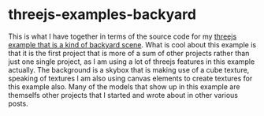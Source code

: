 # threejs-examples-backyard

This is what I have together in terms of the source code for my [threejs example that is a kind of backyard scene](https://dustinpfister.github.io/2021/05/07/threejs-examples-backyard/). What is cool about this example is that it is the first project that is more of a sum of other projects rather than just one single project, as I am using a lot of threejs features in this example actually. The background is a skybox that is making use of a cube texture, speaking of textures I am also using canvas elements to create textures for this example also. Many of the models that show up in this example are themselfs other projects that I started and wrote about in other various posts.

